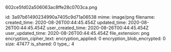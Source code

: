 602ce5fd02a506063ac8ffe28c0703ca.png

id: 3a97b61490234990a7405c9d71a06538
mime: image/png
filename: 
created_time: 2020-08-26T00:44:45.454Z
updated_time: 2020-08-26T00:44:45.454Z
user_created_time: 2020-08-26T00:44:45.454Z
user_updated_time: 2020-08-26T00:44:45.454Z
file_extension: png
encryption_cipher_text: 
encryption_applied: 0
encryption_blob_encrypted: 0
size: 47477
is_shared: 0
type_: 4